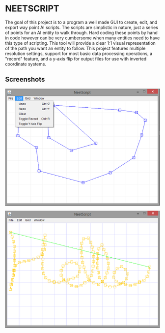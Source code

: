 # NEETSCRIPT
The goal of this project is to a program a well made GUI to create, edit, and export way point AI scripts. The scripts are simplistic in nature, just a series of points for an AI entity to walk through. Hard coding these points by hand in code however can be very cumbersome when many entities need to have this type of scripting. This tool will provide a clear 1:1 visual representation of the path you want an entity to follow. This project features multiple resolution settings, support for most basic data processing operations, a "record" feature, and a y-axis flip for output files for use with inverted coordinate systems.

## Screenshots

![alt-tag](https://raw.githubusercontent.com/Hoenn/NeetScript/master/ns-scrn-0.png)

![alt-tag](https://raw.githubusercontent.com/Hoenn/NeetScript/master/ns-scrn-1.png)
